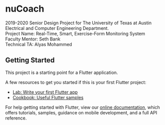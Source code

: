 # nuCoach
2019-2020 Senior Design Project for The University of Texas at Austin Electrical and Computer Engineering Department.<br/>
Project Name: Real-Time, Smart, Exercise-Form Monitoring System<br/>
Faculty Mentor: Seth Bank<br/>
Technical TA: Alyas Mohammed<br/>

## Getting Started

This project is a starting point for a Flutter application.

A few resources to get you started if this is your first Flutter project:

- [Lab: Write your first Flutter app](https://flutter.dev/docs/get-started/codelab)
- [Cookbook: Useful Flutter samples](https://flutter.dev/docs/cookbook)

For help getting started with Flutter, view our
[online documentation](https://flutter.dev/docs), which offers tutorials,
samples, guidance on mobile development, and a full API reference.
